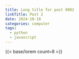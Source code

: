 ```yaml
---
title: Long title for post 0002
linkTitle: Post 2
date: 2024-10-18
categories: computer
tags:
  - python
  - javascript
---
```

{{< base/lorem count=8 >}}
